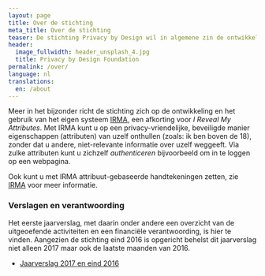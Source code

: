 ```yaml
---
layout: page
title: Over de stichting
meta_title: Over de stichting
teaser: De stichting Privacy by Design wil in algemene zin de ontwikkeling en het gebruik van open, privacy-vriendelijke en goed-beveiligde ICT bevorderen.
header:
  image_fullwidth: header_unsplash_4.jpg
  title: Privacy by Design Foundation
permalink: /over/
language: nl
translations:
  en: /about
---
```


Meer in het bijzonder richt de stichting zich op de ontwikkeling en
het gebruik van het eigen systeem [IRMA](/irma), een afkorting voor *I
Reveal My Attributes*.  Met IRMA kunt u op een privacy-vriendelijke,
beveiligde manier eigenschappen (attributen) van uzelf onthullen
(zoals: ik ben boven de 18), zonder dat u andere, niet-relevante
informatie over uzelf weggeeft. Via zulke attributen kunt u zichzelf
*authenticeren* bijvoorbeeld om in te loggen op een webpagina.

Ook kunt u met IRMA attribuut-gebaseerde handtekeningen zetten,
zie [IRMA](/irma-uitleg) voor meer informatie.

### Verslagen en verantwoording

Het eerste jaarverslag, met daarin onder andere een overzicht van de
uitgeoefende activiteiten en een financiële verantwoording, is hier
te vinden. Aangezien de stichting eind 2016 is opgericht behelst dit
jaarverslag niet alleen 2017 maar ook de laatste maanden van 2016.

* [Jaarverslag 2017 en eind 2016](/pdf/jaarverslag-2017.pdf)
